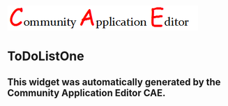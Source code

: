 ![CAE](https://github.com/CAE-Dev/frontendComponent-ToDoListOne/blob/gh-pages/img/logo.png)  

ToDoListOne
===================


This widget was automatically generated by the Community Application Editor CAE.  
---------------
